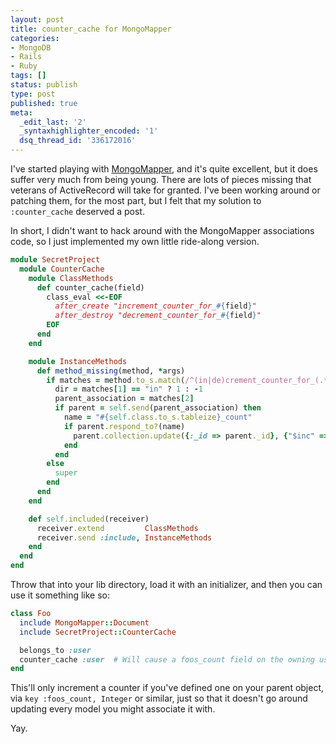 ```yaml
---
layout: post
title: counter_cache for MongoMapper
categories:
- MongoDB
- Rails
- Ruby
tags: []
status: publish
type: post
published: true
meta:
  _edit_last: '2'
  _syntaxhighlighter_encoded: '1'
  dsq_thread_id: '336172016'
---
```

I've started playing with <a href="http://github.com/jnunemaker/mongomapper">MongoMapper</a>, and it's quite excellent, but it does suffer very much from being young. There are lots of pieces missing that veterans of ActiveRecord will take for granted. I've been working around or patching them, for the most part, but I felt that my solution to `:counter_cache` deserved a post.

In short, I didn't want to hack around with the MongoMapper associations code, so I just implemented my own little ride-along version.

~~~ruby
module SecretProject
  module CounterCache
    module ClassMethods
      def counter_cache(field)
        class_eval <<-EOF
          after_create "increment_counter_for_#{field}"
          after_destroy "decrement_counter_for_#{field}"
        EOF
      end
    end

    module InstanceMethods
      def method_missing(method, *args)
        if matches = method.to_s.match(/^(in|de)crement_counter_for_(.*)$/) then
          dir = matches[1] == "in" ? 1 : -1
          parent_association = matches[2]
          if parent = self.send(parent_association) then
            name = "#{self.class.to_s.tableize}_count"
            if parent.respond_to?(name)
              parent.collection.update({:_id => parent._id}, {"$inc" => {name => dir}})
            end
          end
        else
          super
        end
      end
    end

    def self.included(receiver)
      receiver.extend         ClassMethods
      receiver.send :include, InstanceMethods
    end
  end
end
~~~

Throw that into your lib directory, load it with an initializer, and then you can use it something like so:

~~~ruby
class Foo
  include MongoMapper::Document
  include SecretProject::CounterCache

  belongs_to :user
  counter_cache :user  # Will cause a foos_count field on the owning user to be maintained when a Foo is created or deleted.
end
~~~

This'll only increment a counter if you've defined one on your parent object, via `key :foos_count, Integer` or similar, just so that it doesn't go around updating every model you might associate it with.

Yay.
